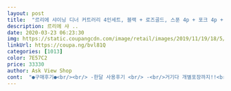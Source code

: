 ```yaml
---
layout: post 
title:  "르리에 샤이닝 디너 커트러리 4인세트, 블랙 + 로즈골드, 스푼 4p + 포크 4p + 나이프 4p + 젓가락 4p" 
description: 르리에 샤 ..
date: 2020-03-23 06:23:30 
img: https://static.coupangcdn.com/image/retail/images/2019/11/19/18/5/737550ea-ef60-43dc-8058-029073d8a08d.jpg 
linkUrl: https://coupa.ng/bvl81Q 
categories: [1013] 
color: 7E57C2 
price: 33330 
author: Ask View Shop 
cont:  "●구매후기●<br/><br/> -한달 사용후기 <br/> -<br/>거기다 개별포장까지!!<br/>구매자 입장에서 살짝 아쉽^^<br/>그리고 기존에 쓰는 것보다 가벼워서 더 좋았어요 저는 식기류가 괜히 무거우면 손목만 아프고 별루더라구여 ㅠㅠ<br/>꺼내놓고보니 사진보다 훨씬 고급스런 느낌이 있다싶었구요<br/>꺼낼때 식기에 손자국안남기고 싶은데 식기방향이 반대로 들어있어야할듯요<br/>꿀팁<br/>남편이랑 저녁먹으면서 수저세트를 사용해 봤는데.<br/>.<br/><br/>뭔가 부자된 기분도 덤으로 ㅎㅎ<br/>배송받아보고 깜놀<br/>스텐식기류 세척할때 늘러붙으면  무리해서 철수세미사용 하지 마시구요 베이킹소다 풀어놓은 물에 잠깐 담궈두었다가 닦으니 반짝반짝하니 스크레치도 덜 생기고 좋아용<br/>식기 그릇 좋아해서 단품으로 사다보니 다 따로따로라 좀 그랬는데<br/>신혼집에 손님들이 와도 넉넉하게세트로 맞출수 있는 커트러리가 필요해서 구매했어요.<br/> 오랫동안 찾아보고 고민했는데 너무 비싼 제품은 부담스럽더라고여.<br/> 그래서 디자인도 엄지척가격도엄지척인 제품을 구매했답니다<br/>앗 포장의 아쉬운점이 있었네요<br/>어머니도 너무 예쁘다고 좋아라하시구 ~ 평범하게 고기나 좀 굽고 파스타나 좀 했는데 분위기도 팍팍살더라구요 ~ 추천합니다<br/>어짜피 가성비로 구입한 제품이라 크게 욕심내진 않아야겟죠?ㅋㅋ<br/>역시 고급이 고급을 부르는 맛난 비쥬얼에 만족이 배가 ~~찐이네요!!!<br/>연말 분위기 제대로 나는 갓성비 골드 커트러리 ⭐⭐⭐⭐⭐<br/>연말이고 하니 가족들이랑 기분낸다고 차려먹었어요 ~ 접시는 집에 있는거 쓴다고 쳐도 평소에 사용하는 일반 식기류는 쓰기 싫더라구요 ㅠㅠ 그래서 쿠팡 찾다가 구매하게 되었는데 반짝반짝하니 예쁘더라구요 ~  4인세트인데 숟가락+젓가락+디너나이프+디너포크 구성이라 양식 한식 다 통해서 이가격에 구매하는게 놀랍더라구요<br/>원래 제품마다 색깔 차이가 좀 나는건가요?ㅋㅋ<br/>이가격에 이런 수준의 개별포장 실화인가요~<br/>이게 마감이 진짜 막 너무 좋다는 아니에요.<br/> 그래도 이가격에 이런제품 진짜 가성비갑 아닙니까?ㅋㅋㅋㅋ<br/>저는 4인세트 두개구매했어요.<br/> 8명 까진 커버가능하다 이거쥬 ㅋㅋㅋㅋ<br/>제눈이 이상한건지 숟가락 하나가 살짝 로즈골드에서 로즈가 3분의 1쯤 빠진듯한 느낌이 들던데... <br/>.<br/>.<br/><br/>중간에 한번 손님들 모셔서 식사자리 잇었는데 정말 싼가격에 사서 막쓰기 좋은 제품이더라구요 !! 한세트 더 사려구요 손님 자주 오는 집에 아주 좋아요<br/>촌스럽지않은 금빛커트러리 세트가 눈에 확들어왔어요<br/>크리스마스까지 기다리기 넘 멀어서 간단한 스테이크로 사진찍었어요<br/>포크는 후기에서 봤던것처럼 댕강 잘린모습이라 아마 잘 찍히진 않을 듯해요.<br/><br/>" 
---
```

